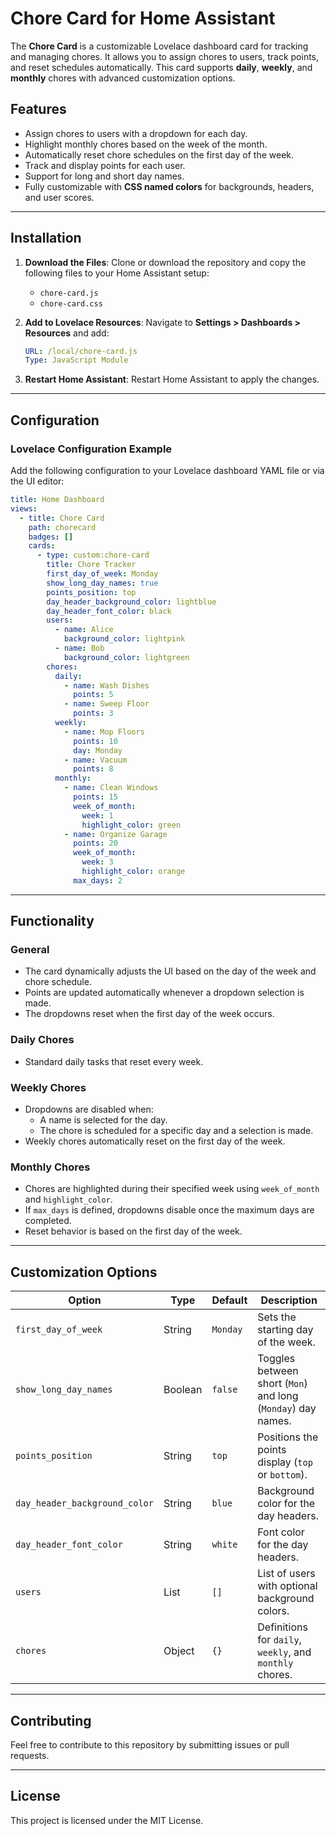 
# Chore Card for Home Assistant

The **Chore Card** is a customizable Lovelace dashboard card for tracking and managing chores. It allows you to assign chores to users, track points, and reset schedules automatically. This card supports **daily**, **weekly**, and **monthly** chores with advanced customization options.

## Features
- Assign chores to users with a dropdown for each day.
- Highlight monthly chores based on the week of the month.
- Automatically reset chore schedules on the first day of the week.
- Track and display points for each user.
- Support for long and short day names.
- Fully customizable with **CSS named colors** for backgrounds, headers, and user scores.

---

## Installation

1. **Download the Files**:
   Clone or download the repository and copy the following files to your Home Assistant setup:
   - `chore-card.js`
   - `chore-card.css`

2. **Add to Lovelace Resources**:
   Navigate to **Settings > Dashboards > Resources** and add:
   ```yaml
   URL: /local/chore-card.js
   Type: JavaScript Module
   ```

3. **Restart Home Assistant**:
   Restart Home Assistant to apply the changes.

---

## Configuration

### Lovelace Configuration Example
Add the following configuration to your Lovelace dashboard YAML file or via the UI editor:

```yaml
title: Home Dashboard
views:
  - title: Chore Card
    path: chorecard
    badges: []
    cards:
      - type: custom:chore-card
        title: Chore Tracker
        first_day_of_week: Monday
        show_long_day_names: true
        points_position: top
        day_header_background_color: lightblue
        day_header_font_color: black
        users:
          - name: Alice
            background_color: lightpink
          - name: Bob
            background_color: lightgreen
        chores:
          daily:
            - name: Wash Dishes
              points: 5
            - name: Sweep Floor
              points: 3
          weekly:
            - name: Mop Floors
              points: 10
              day: Monday
            - name: Vacuum
              points: 8
          monthly:
            - name: Clean Windows
              points: 15
              week_of_month:
                week: 1
                highlight_color: green
            - name: Organize Garage
              points: 20
              week_of_month:
                week: 3
                highlight_color: orange
              max_days: 2
```

---

## Functionality

### General
- The card dynamically adjusts the UI based on the day of the week and chore schedule.
- Points are updated automatically whenever a dropdown selection is made.
- The dropdowns reset when the first day of the week occurs.

### Daily Chores
- Standard daily tasks that reset every week.

### Weekly Chores
- Dropdowns are disabled when:
  - A name is selected for the day.
  - The chore is scheduled for a specific day and a selection is made.
- Weekly chores automatically reset on the first day of the week.

### Monthly Chores
- Chores are highlighted during their specified week using `week_of_month` and `highlight_color`.
- If `max_days` is defined, dropdowns disable once the maximum days are completed.
- Reset behavior is based on the first day of the week.

---

## Customization Options

| Option                      | Type    | Default        | Description                                                |
|-----------------------------|---------|----------------|------------------------------------------------------------|
| `first_day_of_week`         | String  | `Monday`       | Sets the starting day of the week.                        |
| `show_long_day_names`       | Boolean | `false`        | Toggles between short (`Mon`) and long (`Monday`) day names.|
| `points_position`           | String  | `top`          | Positions the points display (`top` or `bottom`).          |
| `day_header_background_color` | String | `blue`         | Background color for the day headers.                     |
| `day_header_font_color`     | String  | `white`        | Font color for the day headers.                           |
| `users`                     | List    | `[]`           | List of users with optional background colors.             |
| `chores`                    | Object  | `{}`           | Definitions for `daily`, `weekly`, and `monthly` chores.   |

---

## Contributing
Feel free to contribute to this repository by submitting issues or pull requests.

---

## License
This project is licensed under the MIT License.
